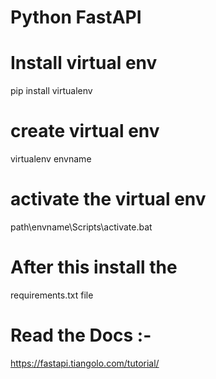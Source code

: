 # Python FastAPI
# Install virtual env 
pip install virtualenv
# create virtual env
virtualenv envname
# activate the virtual env
path\envname\Scripts\activate.bat
# After this install the 
requirements.txt file
# Read the Docs :- 
https://fastapi.tiangolo.com/tutorial/
